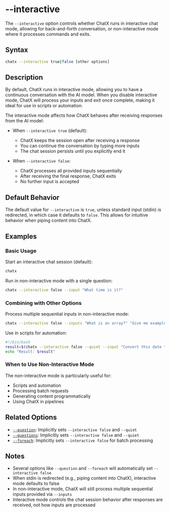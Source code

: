 # --interactive

The `--interactive` option controls whether ChatX runs in interactive chat mode, allowing for back-and-forth conversation, or non-interactive mode where it processes commands and exits.

## Syntax

```bash
chatx --interactive true|false [other options]
```

## Description

By default, ChatX runs in interactive mode, allowing you to have a continuous conversation with the AI model. When you disable interactive mode, ChatX will process your inputs and exit once complete, making it ideal for use in scripts or automation.

The interactive mode affects how ChatX behaves after receiving responses from the AI model:

- When `--interactive true` (default):
  - ChatX keeps the session open after receiving a response
  - You can continue the conversation by typing more inputs
  - The chat session persists until you explicitly end it

- When `--interactive false`:
  - ChatX processes all provided inputs sequentially
  - After receiving the final response, ChatX exits
  - No further input is accepted

## Default Behavior

The default value for `--interactive` is `true`, unless standard input (stdin) is redirected, in which case it defaults to `false`. This allows for intuitive behavior when piping content into ChatX.

## Examples

### Basic Usage

Start an interactive chat session (default):

```bash
chatx
```

Run in non-interactive mode with a single question:

```bash
chatx --interactive false --input "What time is it?"
```

### Combining with Other Options

Process multiple sequential inputs in non-interactive mode:

```bash
chatx --interactive false --inputs "What is an array?" "Give me example code of arrays in Python"
```

Use in scripts for automation:

```bash
#!/bin/bash
result=$(chatx --interactive false --quiet --input "Convert this date to Unix timestamp: 2025-01-01")
echo "Result: $result"
```

### When to Use Non-Interactive Mode

The non-interactive mode is particularly useful for:

- Scripts and automation
- Processing batch requests
- Generating content programmatically
- Using ChatX in pipelines

## Related Options

- [`--question`](question.md): Implicitly sets `--interactive false` and `--quiet`
- [`--questions`](questions.md): Implicitly sets `--interactive false` and `--quiet`
- [`--foreach`](foreach.md): Implicitly sets `--interactive false` for batch processing

## Notes

- Several options like `--question` and `--foreach` will automatically set `--interactive false`
- When stdin is redirected (e.g., piping content into ChatX), interactive mode defaults to false
- In non-interactive mode, ChatX will still process multiple sequential inputs provided via `--inputs`
- Interactive mode controls the chat session behavior after responses are received, not how inputs are processed